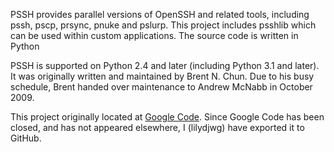 PSSH provides parallel versions of OpenSSH and related tools, including pssh, pscp, prsync, pnuke and pslurp. This project includes psshlib which can be used within custom applications. The source code is written in Python

PSSH is supported on Python 2.4 and later (including Python 3.1 and later). It was originally written and maintained by Brent N. Chun. Due to his busy schedule, Brent handed over maintenance to Andrew McNabb in October 2009.

This project originally located at [Google Code](https://code.google.com/p/parallel-ssh/). Since Google Code has been closed, and has not appeared elsewhere, I (lilydjwg) have exported it to GitHub.
